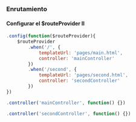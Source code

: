 ### Enrutamiento
#### Configurar el $routeProvider II

```javascript
.config(function($routeProvider){
    $routeProvider
        .when('/', {
            templateUrl: 'pages/main.html',
            controller: 'mainController'
        })
        .when('/second', {
            templateUrl: 'pages/second.html',
            controller: 'secondController'
        })
})

.controller('mainController', function() {})

.controller('secondController', function() {})
```

